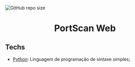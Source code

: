 ![GitHub repo size](https://img.shields.io/github/repo-size/user-kbite/portscan-web)

<h1 align="center">PortScan Web</h1>

## Techs

* [Python](https://www.python.org/): Linguagem de programação de sintaxe simples;

